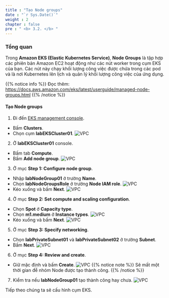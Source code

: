 ```yaml
---
title : "Tạo Node groups"
date : "`r Sys.Date()`"
weight : 2
chapter : false
pre : " <b> 3.2. </b> "
---
```


### Tổng quan
Trong **Amazon EKS (Elastic Kubernetes Service)**, **Node Groups** là tập hợp các phiên bản Amazon EC2 hoạt động như các nút worker trong cụm EKS của bạn. Các nút này chạy khối lượng công việc được chứa trong các pod và là nơi Kubernetes lên lịch và quản lý khối lượng công việc của ứng dụng.

{{% notice info %}}
Đọc thêm: https://docs.aws.amazon.com/eks/latest/userguide/managed-node-groups.html
{{% /notice %}}

#### Tạo Node groups
1. Đi đến [EKS management console](https://console.aws.amazon.com/eks/home).
  - Bấm **Clusters**.
  - Chọn cụm **labEKSCluster01**.
  ![VPC](/workshop-01-wordpress-deployment-on-eks/images/3.eks/ws01-createeks22.png)

2. Ở **labEKSCluster01** console.
  - Bấm tab **Compute**.
  - Bấm **Add node group**.
  ![VPC](/workshop-01-wordpress-deployment-on-eks/images/3.eks/ws01-createeks23.png)

3. Ở mục **Step 1: Configure node group**.
  - Nhập **labNodeGroup01** ở trường **Name**.
  - Chọn **labNodeGroupsRole** ở trường **Node IAM role**.
  ![VPC](/workshop-01-wordpress-deployment-on-eks/images/3.eks/ws01-createeks24.png)
  - Kéo xuống và bấm **Next**.
  ![VPC](/workshop-01-wordpress-deployment-on-eks/images/3.eks/ws01-createeks25.png)

4. Ở mục **Step 2: Set compute and scaling configuration**.
  - Chọn **Spot** ở **Capacity type**.
  - Chọn **m1.medium** ở **Instance types**.
  ![VPC](/workshop-01-wordpress-deployment-on-eks/images/3.eks/ws01-createeks26.png)
  - Kéo xuống và bấm **Next**.
  ![VPC](/workshop-01-wordpress-deployment-on-eks/images/3.eks/ws01-createeks27.png)

5. Ở mục **Step 3: Specify networking**.
  - Chọn **labPrivateSubnet01** và **labPrivateSubnet02** ở trường **Subnet**.
  - Bấm **Next**.
  ![VPC](/workshop-01-wordpress-deployment-on-eks/images/3.eks/ws01-createeks28.png)

6. Ở mục **Step 4: Review and create**.
  - Giữ mặc định và bấm **Create**.
  ![VPC](/workshop-01-wordpress-deployment-on-eks/images/3.eks/ws01-createeks29.png)
  {{% notice note %}}
  Sẽ mất một thời gian để nhóm Node được tạo thành công.
  {{% /notice %}}

7. Kiểm tra nếu **labNodeGroup01** tạo thành công hay chưa.
  ![VPC](/workshop-01-wordpress-deployment-on-eks/images/3.eks/ws01-createeks30.png)

Tiếp theo chúng ta sẽ cấu hình cụm EKS.